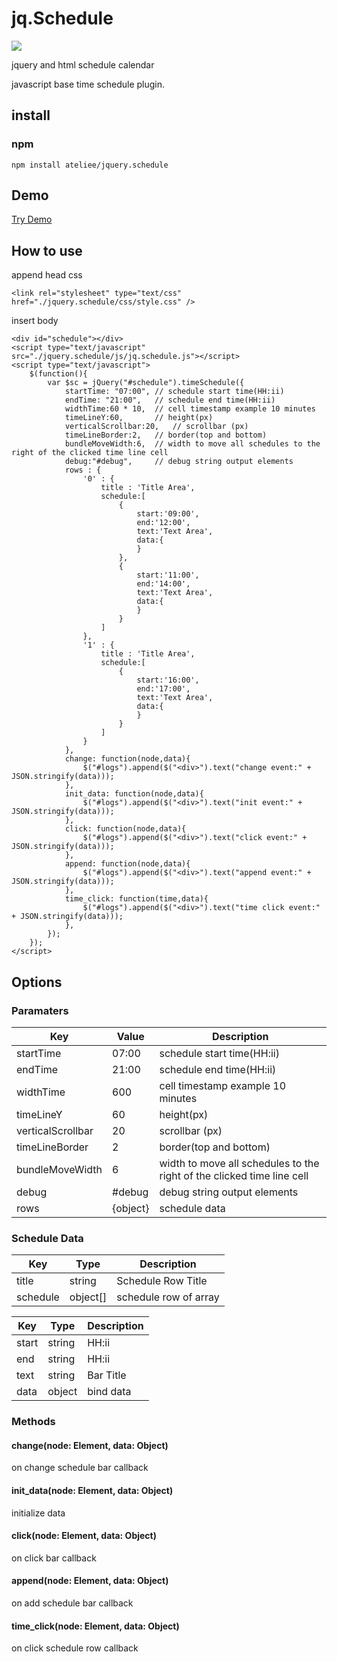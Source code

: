 jq.Schedule
===============

![](https://raw.githubusercontent.com/ateliee/jquery.schedule/master/demo/images.png)

jquery and html schedule calendar

javascript base time schedule plugin.

## install

### npm
```
npm install ateliee/jquery.schedule
```

## Demo

[Try Demo](https://ateliee.github.io/jquery.schedule/demo/)

## How to use

append head css
```
<link rel="stylesheet" type="text/css" href="./jquery.schedule/css/style.css" />
```

insert body
```
<div id="schedule"></div>
<script type="text/javascript" src="./jquery.schedule/js/jq.schedule.js"></script>
<script type="text/javascript">
    $(function(){
        var $sc = jQuery("#schedule").timeSchedule({
            startTime: "07:00", // schedule start time(HH:ii)
            endTime: "21:00",   // schedule end time(HH:ii)
            widthTime:60 * 10,  // cell timestamp example 10 minutes
            timeLineY:60,       // height(px)
            verticalScrollbar:20,   // scrollbar (px)
            timeLineBorder:2,   // border(top and bottom)
            bundleMoveWidth:6,  // width to move all schedules to the right of the clicked time line cell
            debug:"#debug",     // debug string output elements
            rows : {
                '0' : {
                    title : 'Title Area',
                    schedule:[
                        {
                            start:'09:00',
                            end:'12:00',
                            text:'Text Area',
                            data:{
                            }
                        },
                        {
                            start:'11:00',
                            end:'14:00',
                            text:'Text Area',
                            data:{
                            }
                        }
                    ]
                },
                '1' : {
                    title : 'Title Area',
                    schedule:[
                        {
                            start:'16:00',
                            end:'17:00',
                            text:'Text Area',
                            data:{
                            }
                        }
                    ]
                }
            },
            change: function(node,data){
                $("#logs").append($("<div>").text("change event:" + JSON.stringify(data)));
            },
            init_data: function(node,data){
                $("#logs").append($("<div>").text("init event:" + JSON.stringify(data)));
            },
            click: function(node,data){
                $("#logs").append($("<div>").text("click event:" + JSON.stringify(data)));
            },
            append: function(node,data){
                $("#logs").append($("<div>").text("append event:" + JSON.stringify(data)));
            },
            time_click: function(time,data){
                $("#logs").append($("<div>").text("time click event:" + JSON.stringify(data)));
            },
        });
    });
</script>
```

## Options

### Paramaters

|Key|Value|Description|
|---|------|----------|
|startTime|07:00|schedule start time(HH:ii)|
|endTime|21:00|schedule end time(HH:ii)|
|widthTime|600|cell timestamp example 10 minutes|
|timeLineY|60|height(px)|
|verticalScrollbar|20|scrollbar (px)|
|timeLineBorder|2|border(top and bottom)|
|bundleMoveWidth|6|width to move all schedules to the right of the clicked time line cell|
|debug|#debug|debug string output elements|
|rows|{object}|schedule data|

### Schedule Data

|Key|Type|Description|
|---|----|-----|
|title|string|Schedule Row Title|
|schedule|object[]|schedule row of array|

|Key|Type|Description|
|---|----|-----|
|start|string|HH:ii|
|end|string|HH:ii|
|text|string|Bar Title|
|data|object|bind data|

### Methods

#### change(node: Element, data: Object)
on change schedule bar callback

#### init_data(node: Element, data: Object)
initialize data

#### click(node: Element, data: Object)
on click bar callback

#### append(node: Element, data: Object)
on add schedule bar callback

#### time_click(node: Element, data: Object)
on click schedule row callback
